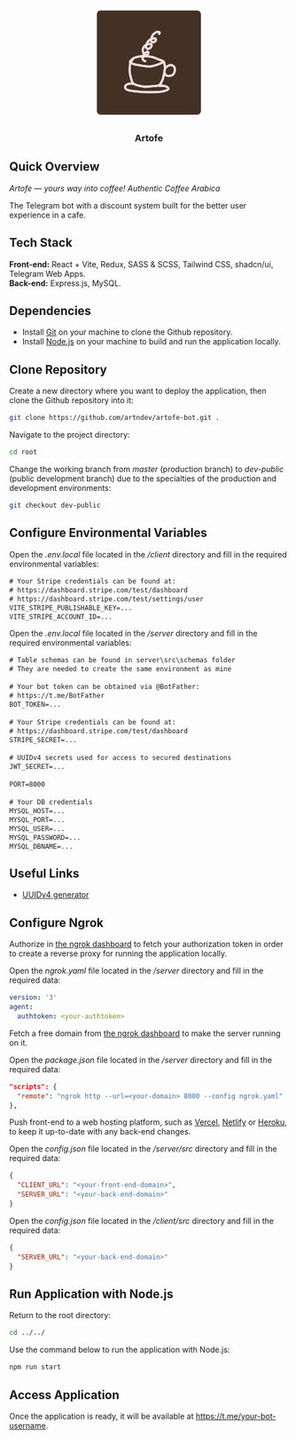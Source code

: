 <p align="middle">
    <img src="./assets/artofe.png" width=200 />
</p>

<h3 align="middle">
    Artofe
</h3>

## Quick Overview

_Artofe — yours way into coffee! Authentic Coffee Arabica_

The Telegram bot with a discount system built for the better user experience in a cafe.

## Tech Stack

**Front-end:** React + Vite, Redux, SASS & SCSS, Tailwind CSS, shadcn/ui, Telegram Web Apps.
</br>
**Back-end:** Express.js, MySQL.

## Dependencies

- Install [Git](https://git-scm.com/) on your machine to clone the Github repository.
- Install [Node.js](https://nodejs.org/) on your machine to build and run the application locally.

## Clone Repository

Create a new directory where you want to deploy the application, then clone the Github repository into it:

```bash
git clone https://github.com/artndev/artofe-bot.git .
```

Navigate to the project directory:

```bash
cd root
```

Change the working branch from _master_ (production branch) to _dev-public_ (public development branch) due to the specialties of the production and development environments:

```bash
git checkout dev-public
```

## Configure Environmental Variables

Open the _.env.local_ file located in the _/client_ directory and fill in the required environmental variables:

```env
# Your Stripe credentials can be found at:
# https://dashboard.stripe.com/test/dashboard
# https://dashboard.stripe.com/test/settings/user
VITE_STRIPE_PUBLISHABLE_KEY=...
VITE_STRIPE_ACCOUNT_ID=...
```

Open the _.env.local_ file located in the _/server_ directory and fill in the required environmental variables:

```env
# Table schemas can be found in server\src\schemas folder
# They are needed to create the same environment as mine

# Your bot token can be obtained via @BotFather:
# https://t.me/BotFather
BOT_TOKEN=...

# Your Stripe credentials can be found at:
# https://dashboard.stripe.com/test/dashboard
STRIPE_SECRET=...

# UUIDv4 secrets used for access to secured destinations
JWT_SECRET=...

PORT=8000

# Your DB credentials
MYSQL_HOST=...
MYSQL_PORT=...
MYSQL_USER=...
MYSQL_PASSWORD=...
MYSQL_DBNAME=...
```

## Useful Links

- [UUIDv4 generator](https://www.uuidgenerator.net/version4)

## Configure Ngrok

Authorize in [the ngrok dashboard](https://dashboard.ngrok.com/get-started/your-authtoken) to fetch your authorization token in order to create a reverse proxy for running the application locally.

Open the _ngrok.yaml_ file located in the _/server_ directory and fill in the required data:

```yaml
version: '3'
agent:
  authtoken: <your-authtoken>
```

Fetch a free domain from [the ngrok dashboard](https://dashboard.ngrok.com/domains) to make the server running on it.

Open the _package.json_ file located in the _/server_ directory and fill in the required data:

```json
"scripts": {
  "remote": "ngrok http --url=<your-domain> 8000 --config ngrok.yaml"
},
```

Push front-end to a web hosting platform, such as [Vercel](https://vercel.com/), [Netlify](https://www.netlify.com/) or [Heroku](https://www.heroku.com/), to keep it up-to-date with any back-end changes.

Open the _config.json_ file located in the _/server/src_ directory and fill in the required data:

```json
{
  "CLIENT_URL": "<your-front-end-domain>",
  "SERVER_URL": "<your-back-end-domain>"
}
```

Open the _config.json_ file located in the _/client/src_ directory and fill in the required data:

```json
{
  "SERVER_URL": "<your-back-end-domain>"
}
```

## Run Application with Node.js

Return to the root directory:

```bash
cd ../../
```

Use the command below to run the application with Node.js:

```bash
npm run start
```

## Access Application

Once the application is ready, it will be available at https://t.me/your-bot-username.
